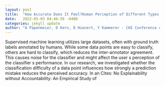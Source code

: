 ```yaml
---
layout: post
title:  "How Accurate Does It Feel?Human Perception of Different Types of Classification Mistakes"
date:   2022-05-03 04:46:56 -0400
categories: jekyll update
author: "A Papenmeier, D Kern, D Hienert, Y Kammerer - CHI Conference on Human , 2022"
---
```

Supervised machine learning utilizes large datasets, often with ground truth labels annotated by humans. While some data points are easy to classify, others are hard to classify, which reduces the inter-annotator agreement. This causes noise for the classifier and might affect the user s perception of the classifier s performance. In our research, we investigated whether the classification difficulty of a data point influences how strongly a prediction mistake reduces the perceived accuracy. In an Cites: No Explainability without Accountability: An Empirical Study of